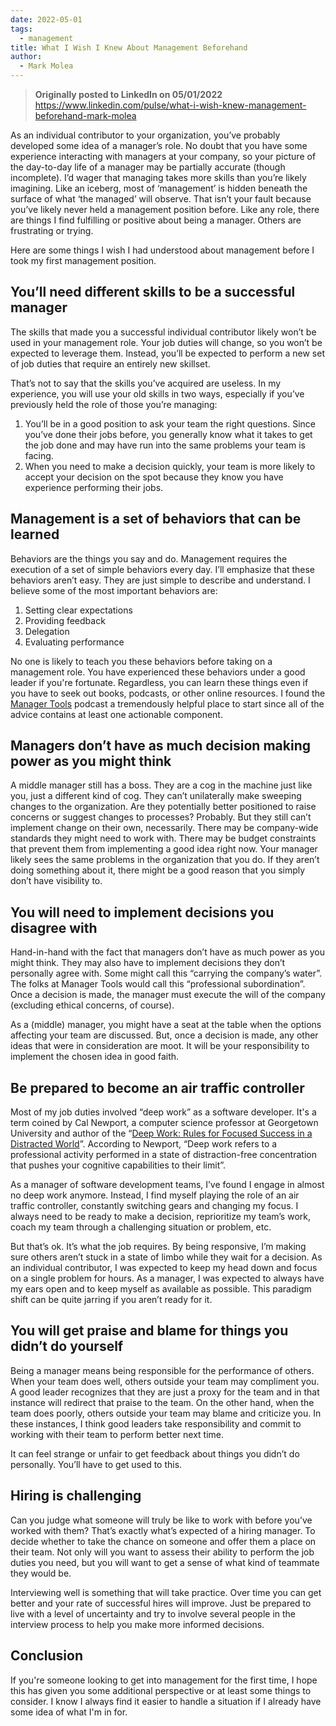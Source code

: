 ```yaml
---
date: 2022-05-01
tags:
  - management
title: What I Wish I Knew About Management Beforehand
author:
  - Mark Molea
---
```

> **Originally posted to LinkedIn on 05/01/2022**
> https://www.linkedin.com/pulse/what-i-wish-knew-management-beforehand-mark-molea


As an individual contributor to your organization, you’ve probably developed some idea of a manager’s role.  No doubt that you have some experience interacting with managers at your company, so your picture of the day-to-day life of a manager may be partially accurate (though incomplete).  I’d wager that managing takes more skills than you’re likely imagining.  Like an iceberg, most of ‘management’ is hidden beneath the surface of what ‘the managed’ will observe.  That isn’t your fault because you’ve likely never held a management position before.  Like any role, there are things I find fulfilling or positive about being a manager.  Others are frustrating or trying.

Here are some things I wish I had understood about management before I took my first management position.

## You’ll need different skills to be a successful manager

The skills that made you a successful individual contributor likely won’t be used in your management role. Your job duties will change, so you won’t be expected to leverage them. Instead, you’ll be expected to perform a new set of job duties that require an entirely new skillset.

That’s not to say that the skills you’ve acquired are useless.  In my experience, you will use your old skills in two ways, especially if you’ve previously held the role of those you’re managing:

1. You’ll be in a good position to ask your team the right questions.  Since you’ve done their jobs before, you generally know what it takes to get the job done and may have run into the same problems your team is facing.
2. When you need to make a decision quickly, your team is more likely to accept your decision on the spot because they know you have experience performing their jobs.

## Management is a set of behaviors that can be learned

Behaviors are the things you say and do.  Management requires the execution of a set of simple behaviors every day.  I’ll emphasize that these behaviors aren’t easy.  They are just simple to describe and understand. I believe some of the most important behaviors are:

1. Setting clear expectations
2. Providing feedback
3. Delegation
4. Evaluating performance

No one is likely to teach you these behaviors before taking on a management role. You have experienced these behaviors under a good leader if you're fortunate. Regardless, you can learn these things even if you have to seek out books, podcasts, or other online resources. I found the [Manager Tools](https://www.manager-tools.com/get-started) podcast a tremendously helpful place to start since all of the advice contains at least one actionable component.

## Managers don’t have as much decision making power as you might think

A middle manager still has a boss.  They are a cog in the machine just like you, just a different kind of cog.  They can’t unilaterally make sweeping changes to the organization.  Are they potentially better positioned to raise concerns or suggest changes to processes?  Probably.  But they still can’t implement change on their own, necessarily.  There may be company-wide standards they might need to work with.  There may be budget constraints that prevent them from implementing a good idea right now.  Your manager likely sees the same problems in the organization that you do.  If they aren’t doing something about it, there might be a good reason that you simply don’t have visibility to.

## You will need to implement decisions you disagree with

Hand-in-hand with the fact that managers don’t have as much power as you might think. They may also have to implement decisions they don’t personally agree with.  Some might call this “carrying the company’s water”.  The folks at Manager Tools would call this “professional subordination”.  Once a decision is made, the manager must execute the will of the company (excluding ethical concerns, of course).

As a (middle) manager, you might have a seat at the table when the options affecting your team are discussed.  But, once a decision is made, any other ideas that were in consideration are moot.  It will be your responsibility to implement the chosen idea in good faith.

## Be prepared to become an air traffic controller

Most of my job duties involved “deep work” as a software developer.  It's a  term coined by Cal Newport, a computer science professor at Georgetown University and author of the “[Deep Work: Rules for Focused Success in a Distracted World](https://www.amazon.com/dp/1455586692?tag=s7621-20)”.  According to Newport, “Deep work refers to a professional activity performed in a state of distraction-free concentration that pushes your cognitive capabilities to their limit”.

As a manager of software development teams, I’ve found I engage in almost no deep work anymore.  Instead, I find myself playing the role of an air traffic controller, constantly switching gears and changing my focus.  I always need to be ready to make a decision, reprioritize my team’s work, coach my team through a challenging situation or problem, etc.

But that’s ok.  It’s what the job requires.  By being responsive, I’m making sure others aren’t stuck in a state of limbo while they wait for a decision.   As an individual contributor, I was expected to keep my head down and focus on a single problem for hours.  As a manager, I was expected to always have my ears open and to keep myself as available as possible.  This paradigm shift can be quite jarring if you aren’t ready for it.

## You will get praise and blame for things you didn’t do yourself

Being a manager means being responsible for the performance of others.  When your team does well, others outside your team may compliment you.  A good leader recognizes that they are just a proxy for the team and in that instance will redirect that praise to the team.  On the other hand, when the team does poorly, others outside your team may blame and criticize you.  In these instances, I think good leaders take responsibility and commit to working with their team to perform better next time.

It can feel strange or unfair to get feedback about things you didn’t do personally.  You’ll have to get used to this.

## Hiring is challenging

Can you judge what someone will truly be like to work with before you’ve worked with them?  That’s exactly what’s expected of a hiring manager.  To decide whether to take the chance on someone and offer them a place on their team.  Not only will you want to assess their ability to perform the job duties you need, but you will want to get a sense of what kind of teammate they would be.

Interviewing well is something that will take practice.  Over time you can get better and your rate of successful hires will improve.  Just be prepared to live with a level of uncertainty and try to involve several people in the interview process to help you make more informed decisions.

## Conclusion

If you're someone looking to get into management for the first time, I hope this has given you some additional perspective or at least some things to consider. I know I always find it easier to handle a situation if I already have some idea of what I'm in for.